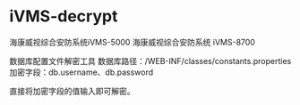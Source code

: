# iVMS-decrypt

海康威视综合安防系统iVMS-5000
海康威视综合安防系统 iVMS-8700

数据库配置文件解密工具
数据库路径：/WEB-INF/classes/constants.properties
加密字段：db.username、db.password

直接将加密字段的值输入即可解密。
